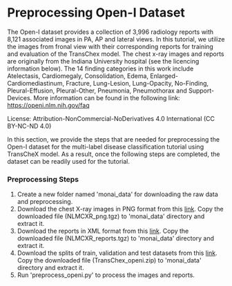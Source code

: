 # Preprocessing Open-I Dataset

The Open-I dataset provides a collection of 3,996 radiology reports 
with 8,121 associated images in PA, AP and lateral views. In this tutorial, we utilize the images from fronal view with their corresponding reports for training and 
evaluation of the TransChex model. The chest x-ray images and reports are originally from the Indiana University hospital (see the licencing information below). 
The 14 finding categories in this work include Atelectasis, Cardiomegaly, Consolidation, Edema, Enlarged-Cardiomediastinum, Fracture, Lung-Lesion, Lung-Opacity, No-Finding, Pleural-Effusion, Pleural-Other, Pneumonia, Pneumothorax and Support-Devices. More information can be found in the following link:      
https://openi.nlm.nih.gov/faq

License: Attribution-NonCommercial-NoDerivatives 4.0 International (CC BY-NC-ND 4.0)

In this section, we provide the steps that are needed for preprocessing the Open-I dataset for
the multi-label disease classification tutorial using TransCheX model. As a result, once the following steps are
completed, the dataset can be readily used for the tutorial. 

### Preprocessing Steps
1) Create a new folder named 'monai_data' for downloading the raw data and preprocessing. 
2) Download the chest X-ray images in PNG format from this [link](https://openi.nlm.nih.gov/imgs/collections/NLMCXR_png.tgz). Copy the downloaded file (NLMCXR_png.tgz)
to 'monai_data' directory and extract it. 
3) Download the reports in XML format from this [link](https://openi.nlm.nih.gov/imgs/collections/NLMCXR_reports.tgz). Copy the downloaded file (NLMCXR_reports.tgz)
to 'monai_data' directory and extract it.
4) Download the splits of train, validation and test datasets from this [link](https://drive.google.com/u/1/uc?id=1jvT0jVl9mgtWy4cS7LYbF43bQE4mrXAY&export=download). Copy the downloaded file (TransChex_openi.zip)
to 'monai_data' directory and extract it.
5) Run 'preprocess_openi.py' to process the images and reports.  

